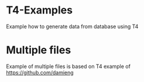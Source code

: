 # T4-Examples
Example how to generate data from database using T4

# Multiple files  
Example of multiple files is based on T4 example of 
https://github.com/damieng
